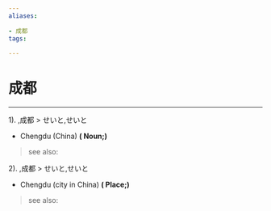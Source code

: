 ```yaml
---
aliases:
    
- 成都
tags:
    
---
```


# 成都
---
1).
,成都 > せいと,せいと

- Chengdu (China)
**( Noun;)**
> see also: 
            
2).
,成都 > せいと,せいと

- Chengdu (city in China)
**( Place;)**
> see also: 
            